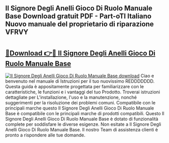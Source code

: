 ## Il Signore Degli Anelli Gioco Di Ruolo Manuale Base Download gratuit PDF - Part-oTI Italiano Nuovo manuale del proprietario di riparazione VFRVY

# <h2><a href="http://df94jp5.blite.top/?on=Il+Signore+Degli+Anelli+Gioco+Di+Ruolo+Manuale+Base">🔗Download 👉🔴 Il Signore Degli Anelli Gioco Di Ruolo Manuale Base</a></h2>

[![Il Signore Degli Anelli Gioco Di Ruolo Manuale Base download](https://i.imgur.com/lujVjoI.png)](http://df94jp5.blite.top/?on=Il+Signore+Degli+Anelli+Gioco+Di+Ruolo+Manuale+Base)
Ciao e benvenuto nel manuale di Istruzioni per il tuo nuovissimo REDDDDDDD. Questa guida è appositamente progettata per familiarizzare con le caratteristiche, le funzioni e i vantaggi del tuo Prodotto. Troverai istruzioni dettagliate per L'installazione, l'uso e la manutenzione, nonché suggerimenti per la risoluzione dei problemi comuni. Compatibile con le principali marche questo Il Signore Degli Anelli Gioco Di Ruolo Manuale Base è compatibile con le principali marche di prodotti compatibili. Questo Il Signore Degli Anelli Gioco Di Ruolo Manuale Base è dotato di funzionalità complete per soddisfare le diverse esigenze. Non esitate a Il Signore Degli Anelli Gioco Di Ruolo Manuale Base. Il nostro Team di assistenza clienti è pronto a rispondere alle tue domande.
